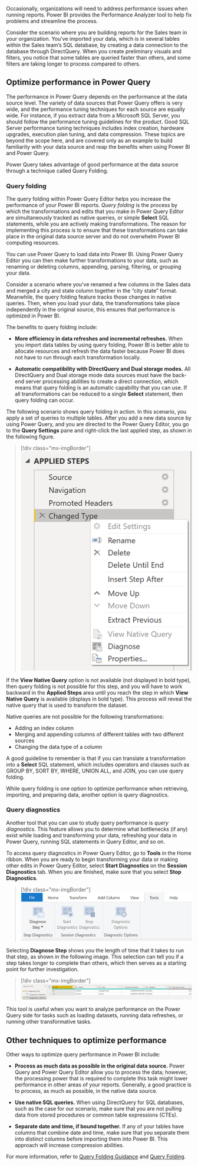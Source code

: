 Occasionally, organizations will need to address performance issues when running reports. Power BI provides the Performance Analyzer tool to help fix problems and streamline the process.

Consider the scenario where you are building reports for the Sales team in your organization. You’ve imported your data, which is in several tables within the Sales team’s SQL database, by creating a data connection to the database through DirectQuery. When you create preliminary visuals and filters, you notice that some tables are queried faster than others, and some filters are taking longer to process compared to others.

## Optimize performance in Power Query

The performance in Power Query depends on the performance at the data source level. The variety of data sources that Power Query offers is very wide, and the performance tuning techniques for each source are equally wide. For instance, if you extract data from a Microsoft SQL Server, you should follow the performance tuning guidelines for the product. Good SQL Server performance tuning techniques includes index creation, hardware upgrades, execution plan tuning, and data compression. These topics are beyond the scope here, and are covered only as an example to build familiarity with your data source and reap the benefits when using Power BI and Power Query.

Power Query takes advantage of good performance at the data source through a technique called Query Folding.

### Query folding

The query folding within Power Query Editor helps you increase the performance of your Power BI reports. *Query folding* is the process by which the transformations and edits that you make in Power Query Editor are simultaneously tracked as native queries, or simple **Select** SQL statements, while you are actively making transformations. The reason for implementing this process is to ensure that these transformations can take place in the original data source server and do not overwhelm Power BI computing resources.

You can use Power Query to load data into Power BI. Using Power Query Editor you can then make further transformations to your data, such as renaming or deleting columns, appending, parsing, filtering, or grouping your data.

Consider a scenario where you’ve renamed a few columns in the Sales data and merged a city and state column together in the “city state” format. Meanwhile, the query folding feature tracks those changes in native queries. Then, when you load your data, the transformations take place independently in the original source, this ensures that performance is optimized in Power BI.

The benefits to query folding include:

- **More efficiency in data refreshes and incremental refreshes.** When you import data tables by using query folding, Power BI is better able to allocate resources and refresh the data faster because Power BI does not have to run through each transformation locally.

- **Automatic compatibility with DirectQuery and Dual storage modes.** All DirectQuery and Dual storage mode data sources must have the back-end server processing abilities to create a direct connection, which means that query folding is an automatic capability that you can use. If all transformations can be reduced to a single **Select** statement, then query folding can occur.

The following scenario shows query folding in action. In this scenario, you apply a set of queries to multiple tables. After you add a new data source by using Power Query, and you are directed to the Power Query Editor, you go to the **Query Settings** pane and right-click the last applied step, as shown in the following figure.

> [!div class="mx-imgBorder"]
> [![Screenshot of the last applied step right-clicked to show the context menu.](../media/8-view-native-query-ss.png)](../media/8-view-native-query-ss.png#lightbox)

If the **View Native Query** option is not available (not displayed in bold type), then query folding is not possible for this step, and you will have to work backward in the **Applied Steps** area until you reach the step in which **View Native Query** is available (displays in bold type). This process will reveal the native query that is used to transform the dataset.

Native queries are not possible for the following transformations:

- Adding an index column
- Merging and appending columns of different tables with two different sources
- Changing the data type of a column

A good guideline to remember is that if you can translate a transformation into a **Select** SQL statement, which includes operators and clauses such as GROUP BY, SORT BY, WHERE, UNION ALL, and JOIN, you can use query folding.

While query folding is one option to optimize performance when retrieving, importing, and preparing data, another option is query diagnostics.

### Query diagnostics  

Another tool that you can use to study query performance is *query diagnostics*. This feature allows you to determine what bottlenecks (if any) exist while loading and transforming your data, refreshing your data in Power Query, running SQL statements in Query Editor, and so on.

To access query diagnostics in Power Query Editor, go to **Tools** in the Home ribbon. When you are ready to begin transforming your data or making other edits in Power Query Editor, select **Start Diagnostics** on the **Session Diagnostics** tab. When you are finished, make sure that you select **Stop Diagnostics**.

> [!div class="mx-imgBorder"]
> [![Screenshot of the Tools tab with session diagnostics options in the Power query Editor.](../media/8-navigating-query-diagnostics-ss.png)](../media/8-navigating-query-diagnostics-ss.png#lightbox)

Selecting **Diagnose Step** shows you the length of time that it takes to run that step, as shown in the following image. This selection can tell you if a step takes longer to complete than others, which then serves as a starting point for further investigation.

> [!div class="mx-imgBorder"]
> [![Screenshot of applying query diagnostics.](../media/8-applying-query-diagnostics-ss.png)](../media/8-applying-query-diagnostics-ss.png#lightbox)

This tool is useful when you want to analyze performance on
the Power Query side for tasks such as loading datasets, running data
refreshes, or running other transformative tasks.

## Other techniques to optimize performance  

Other ways to optimize query performance in Power BI include:

- **Process as much data as possible in the original data source.** Power Query and Power Query Editor allow you to process the data; however, the processing power that is required to complete this task might lower performance in other areas of your reports. Generally, a good practice is to process, as much as possible, in the native data source.

- **Use native SQL queries.** When using DirectQuery for SQL databases, such as the case for our scenario, make sure that you are not pulling data from stored procedures or common table expressions (CTEs).

- **Separate date and time, if bound together.** If any of your tables have columns that combine date and time, make sure that you separate them into distinct columns before importing them into Power BI. This approach will increase compression abilities.

For more information, refer to [Query Folding Guidance](/power-bi/guidance/power-query-folding/?azure-portal=true) and [Query Folding](/power-query/power-query-folding/?azure-portal=true).
